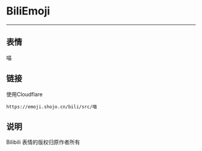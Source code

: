 # BiliEmoji
---
## 表情
喵
## 链接
使用Cloudflare
```
https://emoji.shojo.cn/bili/src/喵
```
## 说明
Bilibili 表情的版权归原作者所有

